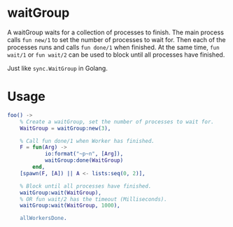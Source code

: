 # waitGroup
A waitGroup waits for a collection of processes to finish. The main process calls `fun new/1` to set the number of processes to wait for. Then each of the processes runs and calls `fun done/1` when finished. At the same time, `fun wait/1` or `fun wait/2` can be used to block until all processes have finished.

Just like `sync.WaitGroup` in Golang.
# Usage
``` erlang
foo() ->
    % Create a waitGroup, set the number of processes to wait for.
    WaitGroup = waitGroup:new(3),

    % Call fun done/1 when Worker has finished. 
    F = fun(Arg) ->
            io:format("~p~n", [Arg]),
            waitGroup:done(WaitGroup)
        end,
    [spawn(F, [A]) || A <- lists:seq(0, 2)],

    % Block until all processes have finished.
    waitGroup:wait(WaitGroup),
    % OR fun wait/2 has the timeout (Milliseconds).
    waitGroup:wait(WaitGroup, 1000),

    allWorkersDone.
```
